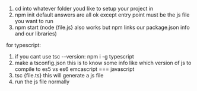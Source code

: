 1. cd into whatever folder youd like to setup your project in
2. npm init
default answers are all ok except entry point must be the js file you want to run
3. npm start
(node {file.js} also works but npm links our package.json info and our libraries)

for typescript:
1. if you cant use tsc --version:
npm i -g typescript
2. make a tsconfig.json
this is to know some info like which version of js to compile to
es5 vs es6
emcascript === javascript
2. tsc {file.ts}
this will generate a js file
3. run the js file normally